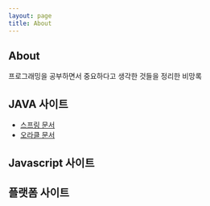 ```yaml
---
layout: page
title: About
---
```

## About
프로그래밍을 공부하면서 중요하다고 생각한 것들을 정리한 비망록

## JAVA 사이트
- [스프링 문서](https://spring.io/docs)
- [오라클 문서](http://docs.oracle.com/en)

## Javascript 사이트


## 플랫폼 사이트
